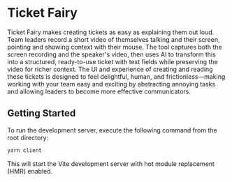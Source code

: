 # Ticket Fairy

Ticket Fairy makes creating tickets as easy as explaining them out loud. Team leaders record a short video of themselves talking and their screen, pointing and showing context with their mouse. The tool captures both the screen recording and the speaker's video, then uses AI to transform this into a structured, ready-to-use ticket with text fields while preserving the video for richer context. The UI and experience of creating and reading these tickets is designed to feel delightful, human, and frictionless—making working with your team easy and exciting by abstracting annoying tasks and allowing leaders to become more effective communicators.

## Getting Started

To run the development server, execute the following command from the root directory:

```bash
yarn client
```

This will start the Vite development server with hot module replacement (HMR) enabled.

